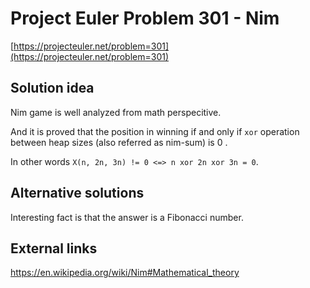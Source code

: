 # Project Euler Problem 301 - Nim

[https://projecteuler.net/problem=301](https://projecteuler.net/problem=301)

## Solution idea

Nim game is well analyzed from math perspecitive.

And it is proved that the position in winning if and only if `xor` operation between heap sizes (also referred as nim-sum) is 0 .

In other words `X(n, 2n, 3n) != 0 <=> n xor 2n xor 3n = 0`.

## Alternative solutions

Interesting fact is that the answer is a Fibonacci number.

## External links

https://en.wikipedia.org/wiki/Nim#Mathematical_theory